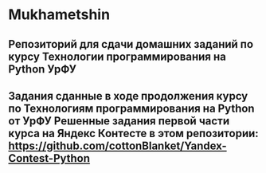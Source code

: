# Mukhametshin
Репозиторий для сдачи домашних заданий по курсу Технологии программирования на Python УрФУ
-----------------------------------------------------------------------------------------------
Задания сданные в ходе продолжения курсу по Технологиям программирования на Python от УрФУ
Решенные задания первой части курса на Яндекс Контесте в этом репозитории: https://github.com/cottonBlanket/Yandex-Contest-Python
-----------------------------------------------------------------------------------------------
